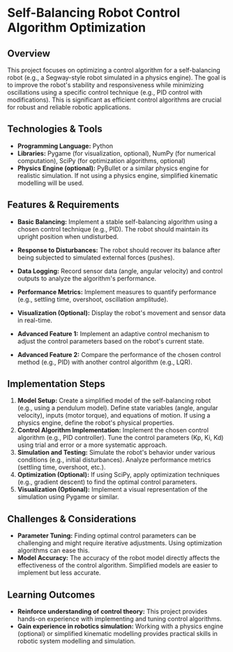 # Self-Balancing Robot Control Algorithm Optimization

## Overview

This project focuses on optimizing a control algorithm for a self-balancing robot (e.g., a Segway-style robot simulated in a physics engine). The goal is to improve the robot's stability and responsiveness while minimizing oscillations using a specific control technique (e.g., PID control with modifications). This is significant as efficient control algorithms are crucial for robust and reliable robotic applications.

## Technologies & Tools

* **Programming Language:** Python
* **Libraries:** Pygame (for visualization, optional), NumPy (for numerical computation), SciPy (for optimization algorithms, optional)
* **Physics Engine (optional):** PyBullet or a similar physics engine for realistic simulation.  If not using a physics engine, simplified kinematic modelling will be used.


## Features & Requirements

- **Basic Balancing:** Implement a stable self-balancing algorithm using a chosen control technique (e.g., PID). The robot should maintain its upright position when undisturbed.
- **Response to Disturbances:** The robot should recover its balance after being subjected to simulated external forces (pushes).
- **Data Logging:**  Record sensor data (angle, angular velocity) and control outputs to analyze the algorithm's performance.
- **Performance Metrics:**  Implement measures to quantify performance (e.g., settling time, overshoot, oscillation amplitude).
- **Visualization (Optional):** Display the robot's movement and sensor data in real-time.


- **Advanced Feature 1:** Implement an adaptive control mechanism to adjust the control parameters based on the robot's current state.
- **Advanced Feature 2:**  Compare the performance of the chosen control method (e.g., PID) with another control algorithm (e.g., LQR).


## Implementation Steps

1. **Model Setup:** Create a simplified model of the self-balancing robot (e.g., using a pendulum model). Define state variables (angle, angular velocity), inputs (motor torque), and equations of motion.  If using a physics engine, define the robot's physical properties.
2. **Control Algorithm Implementation:** Implement the chosen control algorithm (e.g., PID controller).  Tune the control parameters (Kp, Ki, Kd) using trial and error or a more systematic approach.
3. **Simulation and Testing:** Simulate the robot's behavior under various conditions (e.g., initial disturbances). Analyze performance metrics (settling time, overshoot, etc.).
4. **Optimization (Optional):** If using SciPy, apply optimization techniques (e.g., gradient descent) to find the optimal control parameters.
5. **Visualization (Optional):** Implement a visual representation of the simulation using Pygame or similar.


## Challenges & Considerations

- **Parameter Tuning:** Finding optimal control parameters can be challenging and might require iterative adjustments. Using optimization algorithms can ease this.
- **Model Accuracy:** The accuracy of the robot model directly affects the effectiveness of the control algorithm.  Simplified models are easier to implement but less accurate.


## Learning Outcomes

- **Reinforce understanding of control theory:** This project provides hands-on experience with implementing and tuning control algorithms.
- **Gain experience in robotics simulation:**  Working with a physics engine (optional) or simplified kinematic modelling provides practical skills in robotic system modelling and simulation.

